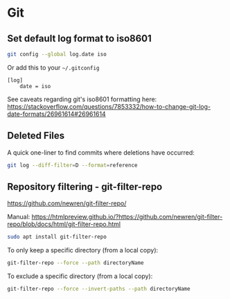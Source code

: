 Git
===


Set default log format to iso8601
---------------------------------

```bash
git config --global log.date iso
```

Or add this to your `~/.gitconfig`
```
[log]
	date = iso
```

See caveats regarding git's iso8601 formatting here:
https://stackoverflow.com/questions/7853332/how-to-change-git-log-date-formats/26961614#26961614


Deleted Files
-------------

A quick one-liner to find commits where deletions have occurred:
```bash
git log --diff-filter=D --format=reference
```



Repository filtering - git-filter-repo
--------------------------------------

https://github.com/newren/git-filter-repo/

Manual:
https://htmlpreview.github.io/?https://github.com/newren/git-filter-repo/blob/docs/html/git-filter-repo.html


```bash
sudo apt install git-filter-repo
```



To only keep a specific directory (from a local copy):

```bash
git-filter-repo --force --path directoryName
```

To exclude a specific directory (from a local copy):

```bash
git-filter-repo --force --invert-paths --path directoryName
```
